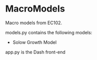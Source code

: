 # MacroModels
Macro models from EC102.

models.py contains the following models:
* Solow Growth Model

app.py is the Dash front-end
